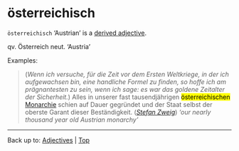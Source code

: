 # österreichisch

`österreichisch` ‘Austrian’ is a [derived adjective](../../derivedAdjectives.md).

qv. Österreich neut. ‘Austria’

Examples:

> (*Wenn ich versuche, für die Zeit vor dem Ersten Weltkriege, in der ich aufgewachsen bin, eine handliche Formel zu finden, so hoffe ich am prägnantesten zu sein, wenn ich sage: es war das goldene Zeitalter der Sicherheit.*) Alles in unserer fast tausendjährigen <mark>österreichischen</mark> [Monarchie](../../../nouns/m/mo/Monarchie.md) schien auf Dauer gegründet und der Staat selbst der oberste Garant dieser Beständigkeit. (*[Stefan Zweig](../../../texts/StefanZweig/DieWeltDerSicherheit.md)*) *‘our nearly thousand year old Austrian monarchy’*

----

Back up to: [Adjectives](../../index.md) | [Top](../../../index.md)
